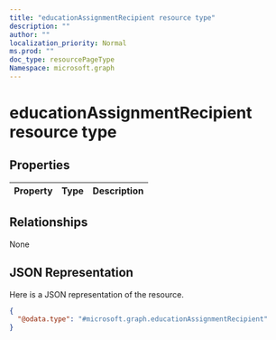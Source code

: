 ```yaml
---
title: "educationAssignmentRecipient resource type"
description: ""
author: ""
localization_priority: Normal
ms.prod: ""
doc_type: resourcePageType
Namespace: microsoft.graph
---
```



# educationAssignmentRecipient resource type



## Properties
|Property|Type|Description|
|:---|:---|:---|

## Relationships
None

## JSON Representation
Here is a JSON representation of the resource.
<!-- {
  "blockType": "resource",
  "@odata.type": "microsoft.graph.educationAssignmentRecipient"
}
-->
``` json
{
  "@odata.type": "#microsoft.graph.educationAssignmentRecipient"
}
```


